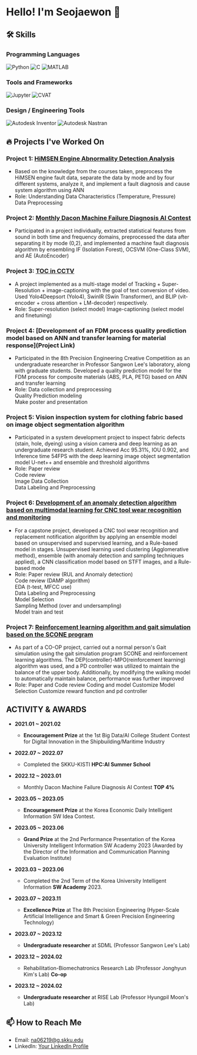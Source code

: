 # Hello! I'm Seojaewon 👋

## 🛠️ Skills

### Programming Languages
![Python](https://img.shields.io/badge/Python-3776AB?style=for-the-badge&logo=python&logoColor=white)
![C](https://img.shields.io/badge/-C-A8B9CC?style=for-the-badge&logo=c&logoColor=white)
![MATLAB](https://img.shields.io/badge/-MATLAB-0076A8?style=for-the-badge&logo=matlab&logoColor=white)

### Tools and Frameworks
![Jupyter](https://img.shields.io/badge/Jupyter-F37626.svg?&style=for-the-badge&logo=Jupyter&logoColor=white)
![CVAT](https://img.shields.io/badge/-CVAT-5C3EE8?style=for-the-badge&logo=OpenCV&logoColor=white)

### Design / Engineering Tools
![Autodesk Inventor](https://img.shields.io/badge/Inventor-0696D7?style=for-the-badge&logo=autodesk&logoColor=white)
![Autodesk Nastran](https://img.shields.io/badge/Nastran-FF3E00?style=for-the-badge&logo=autodesk&logoColor=white)


## 🔥 Projects I've Worked On

### Project 1: [HiMSEN Engine Abnormality Detection Analysis](https://github.com/sepengsu/HiMSEN)
- Based on the knowledge from the courses taken, preprocess the HiMSEN engine fault data, separate the data by mode and by four different systems, analyze it, and implement a fault diagnosis and cause system algorithm using ANN
- Role: Understanding Data Characteristics (Temperature, Pressure)  
        Data Preprocessing

### Project 2: [Monthly Dacon Machine Failure Diagnosis AI Contest](https://github.com/sepengsu/DACON-machine-fault-diagnosis)
- Participated in a project individually, extracted statistical features from sound in both time and frequency domains, preprocessed the data after separating it by mode (0,2), and implemented a machine fault diagnosis algorithm by ensembling IF (Isolation Forest), OCSVM (One-Class SVM), and AE (AutoEncoder)

### Project 3: [TOC in CCTV](https://github.com/INISW/INISW6)
- A project implemented as a multi-stage model of Tracking + Super-Resolution + image-captioning with the goal of text conversion
of video. Used Yolo4Deepsort (Yolo4), SwinIR (Swin Transformer), and BLIP (vit-encoder + cross attention + LM-decoder) respectively.
- Role: Super-resolution (select model)
  Image-captioning (select model and finetuning)

### Project 4: [Development of an FDM process quality prediction model based on ANN and transfer learning for material response](Project Link)
- Participated in the 8th Precision Engineering Creative Competition as an undergraduate researcher in Professor Sangwon Lee's
laboratory, along with graduate students. Developed a quality prediction model for the FDM process for composite materials
(ABS, PLA, PETG) based on ANN and transfer learning
- Role: Data collection and preprocessing  
Quality Prediction modeling  
Make poster and presentation

### Project 5: **Vision inspection system for clothing fabric based on image object segmentation algorithm**
- Participated in a system development project to inspect fabric defects (stain, hole, dyeing) using a vision camera and deep
learning as an undergraduate research student. Achieved Acc 95.31%, IOU 0.902, and Inference time 54FPS with the deep
learning image object segmentation model U-net++ and ensemble and threshold algorithms
- Role: Paper review  
Code review  
Image Data Collection  
Data Labeling and Preprocessing  

### Project 6: [Development of an anomaly detection algorithm based on multimodal learning for CNC tool wear recognition and monitoring](https://github.com/sepengsu/Smart_Factory)
- For a capstone project, developed a CNC tool wear recognition and replacement notification algorithm by applying an
ensemble model based on unsupervised and supervised learning, and a Rule-based model in stages. Unsupervised learning
used clustering (Agglomerative method), ensemble (with anomaly detection and sampling techniques applied), a CNN
classification model based on STFT images, and a Rule-based mode
- Role: Paper review (RUL and Anomaly detection)  
Code review (DAMP algorithm)  
EDA (t-test, MFCC use)  
Data Labeling and Preprocessing  
Model Selection  
Sampling Method (over and undersampling)  
Model train and test

### Project 7: [Reinforcement learning algorithm and gait simulation based on the SCONE program](https://github.com/sepengsu/winter_co_op)
- As part of a CO-OP project, carried out a normal person's Gait simulation using the gait simulation program SCONE and
reinforcement learning algorithms. The DEP(controller)-MPO(reinforcement learning) algorithm was used, and a PD controller
was utilized to maintain the balance of the upper body. Additionally, by modifying the walking model to automatically
maintain balance, performance was further improved
- Role: Paper and Code review
Coding and model Customize
Model Selection
Customize reward function and pd controller

## ACTIVITY & AWARDS

- **2021.01 ~ 2021.02**
  - **Encouragement Prize** at the 1st Big Data/AI College Student Contest for Digital Innovation in the Shipbuilding/Maritime Industry

- **2022.07 ~ 2022.07**
  - Completed the SKKU-KISTI **HPC:AI Summer School**

- **2022.12 ~ 2023.01**
  - Monthly Dacon Machine Failure Diagnosis AI Contest **TOP 4%**

- **2023.05 ~ 2023.05**
  - **Encouragement Prize** at the Korea Economic Daily Intelligent Information SW Idea Contest.

- **2023.05 ~ 2023.06**
  - **Grand Prize** at the 2nd Performance Presentation of the Korea University Intelligent Information SW Academy 2023 (Awarded by the Director of the Information and Communication Planning Evaluation Institute)

- **2023.03 ~ 2023.06**
  - Completed the 2nd Term of the Korea University Intelligent Information **SW Academy** 2023.

- **2023.07 ~ 2023.11**
  - **Excellence Prize** at The 8th Precision Engineering (Hyper-Scale Artificial Intelligence and Smart & Green Precision Engineering Technology)

- **2023.07 ~ 2023.12**
  - **Undergraduate researcher** at SDML (Professor Sangwon Lee's Lab)

- **2023.12 ~ 2024.02**
  - Rehabilitation-Biomechatronics Research Lab (Professor Jonghyun Kim's Lab) **Co-op**
  
- **2023.12 ~ 2024.02**
  - **Undergraduate researcher** at RISE Lab (Professor Hyungpil Moon's Lab) 

## 📫 How to Reach Me
- Email: na06219@g.skku.edu
- LinkedIn: [Your LinkedIn Profile](www.linkedin.com/in/seopengsu)


